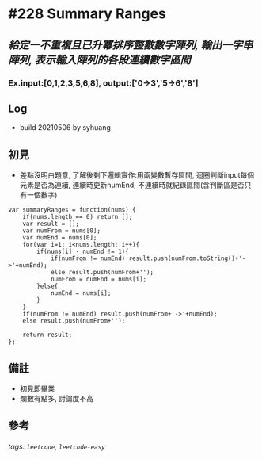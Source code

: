 # \#228 Summary Ranges
## *給定一不重複且已升冪排序整數數字陣列, 輸出一字串陣列, 表示輸入陣列的各段連續數字區間*
### Ex.input:[0,1,2,3,5,6,8], output:['0->3','5->6','8']

## Log
 - build 20210506 by syhuang

## 初見
 - 差點沒明白題意, 了解後剩下邏輯實作:用兩變數暫存區間, 迴圈判斷input每個元素是否為連續, 連續時更新numEnd; 不連續時就紀錄區間(含判斷區是否只有一個數字)
```javascript=
var summaryRanges = function(nums) {
    if(nums.length == 0) return [];
    var result = [];
    var numFrom = nums[0];
    var numEnd = nums[0];
    for(var i=1; i<nums.length; i++){
        if(nums[i] - numEnd != 1){
            if(numFrom != numEnd) result.push(numFrom.toString()+'->'+numEnd);
            else result.push(numFrom+'');
            numFrom = numEnd = nums[i];
        }else{
            numEnd = nums[i];
        }
    }
    if(numFrom != numEnd) result.push(numFrom+'->'+numEnd);
    else result.push(numFrom+'');
    
    return result;
};
```
## 備註
 - 初見即畢業
 - 爛數有點多, 討論度不高
## 參考
###### tags: `leetcode`, `leetcode-easy`